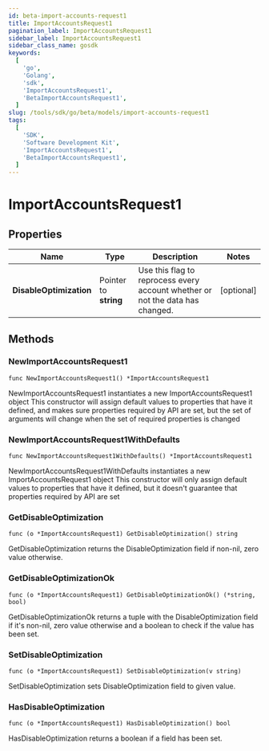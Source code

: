 ```yaml
---
id: beta-import-accounts-request1
title: ImportAccountsRequest1
pagination_label: ImportAccountsRequest1
sidebar_label: ImportAccountsRequest1
sidebar_class_name: gosdk
keywords:
  [
    'go',
    'Golang',
    'sdk',
    'ImportAccountsRequest1',
    'BetaImportAccountsRequest1',
  ]
slug: /tools/sdk/go/beta/models/import-accounts-request1
tags:
  [
    'SDK',
    'Software Development Kit',
    'ImportAccountsRequest1',
    'BetaImportAccountsRequest1',
  ]
---
```


# ImportAccountsRequest1

## Properties

| Name | Type | Description | Notes |
| --- | --- | --- | --- |
| **DisableOptimization** | Pointer to **string** | Use this flag to reprocess every account whether or not the data has changed. | [optional] |

## Methods

### NewImportAccountsRequest1

`func NewImportAccountsRequest1() *ImportAccountsRequest1`

NewImportAccountsRequest1 instantiates a new ImportAccountsRequest1 object This constructor will assign default values to properties that have it defined, and makes sure properties required by API are set, but the set of arguments will change when the set of required properties is changed

### NewImportAccountsRequest1WithDefaults

`func NewImportAccountsRequest1WithDefaults() *ImportAccountsRequest1`

NewImportAccountsRequest1WithDefaults instantiates a new ImportAccountsRequest1 object This constructor will only assign default values to properties that have it defined, but it doesn't guarantee that properties required by API are set

### GetDisableOptimization

`func (o *ImportAccountsRequest1) GetDisableOptimization() string`

GetDisableOptimization returns the DisableOptimization field if non-nil, zero value otherwise.

### GetDisableOptimizationOk

`func (o *ImportAccountsRequest1) GetDisableOptimizationOk() (*string, bool)`

GetDisableOptimizationOk returns a tuple with the DisableOptimization field if it's non-nil, zero value otherwise and a boolean to check if the value has been set.

### SetDisableOptimization

`func (o *ImportAccountsRequest1) SetDisableOptimization(v string)`

SetDisableOptimization sets DisableOptimization field to given value.

### HasDisableOptimization

`func (o *ImportAccountsRequest1) HasDisableOptimization() bool`

HasDisableOptimization returns a boolean if a field has been set.

